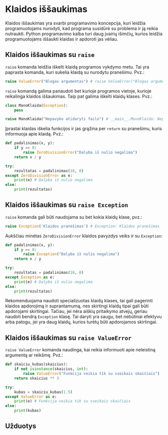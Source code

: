 # Klaidos iššaukimas

Klaidos iššaukimas yra svarbi programavimo koncepcija, kuri leidžia programuotojams nurodyti, kad programa susidūrė su problema ir ją reikia nutraukti. Python programavimo kalba turi daug įvairių išimčių, kurios leidžia programuotojams iššaukti klaidas ir apdoroti jas vėliau.

## Klaidos iššaukimas su `raise`

`raise` komanda leidžia iškelti klaidą programos vykdymo metu. Tai yra paprasta komanda, kuri sukelia klaidą su nurodytu pranešimu. Pvz.:

```Python
raise ValueError("Blogas argumentas") # raise ValueError("Blogas argumentas")
```

`raise` komandą galima panaudoti bet kurioje programos vietoje, kurioje reikalinga klaidos iššaukimas. Taip pat galima iškelti klaidų klases. Pvz.:

```Python
class ManoKlaida(Exception):
    pass

raise ManoKlaida("Nepavyko atidaryti failo") # __main__.ManoKlaida: Nepavyko atidaryti failo
```

Įprastai klaidas iškelia funkcijos ir jas grąžina per `return` su pranešimu, kuris informuoja apie klaidą. Pvz.:

```Python
def padalinimas(x, y):
    if y == 0:
        raise ZeroDivisionError("Dalyba iš nulio negalima")
    return x / y

try:
    rezultatas = padalinimas(10, 0)
except ZeroDivisionError as e:
    print(e) # Dalyba iš nulio negalima
else:
    print(rezultatas)
```

## Klaidos iššaukimas su `raise Exception`

`raise` komanda gali būti naudojama su bet kokia klaidų klase, pvz.:

```Python
raise Exception('Klaidos pranešimas') # Exception: Klaidos pranešimas
```

Aukščiau minėtas `ZeroDivisionError` klaidos pavyzdys veiks ir su `Exception`:

```Python
def padalinimas(x, y):
    if y == 0:
        raise Exception("Dalyba iš nulio negalima")
    return x / y

try:
    rezultatas = padalinimas(10, 0)
except Exception as e:
    print(e) # Dalyba iš nulio negalima
else:
    print(rezultatas)
```

Rekomenduojama naudoti specializuotas klaidų klases, tai gali pagerinti klaidos apdorojimą ir suprantamumą, nes skirtingi klaidų tipai gali būti apdorojami skirtingai. Tačiau, jei nėra aiškių pritaikymo atvejų, geriau naudoti bendrą `Exception` klasę. Tai daryti yra saugu, bet nebūtinai efektyvu arba patogu, jei yra daug klaidų, kurios turėtų būti apdorojamos skirtingai.

## Klaidos iššaukimas su `raise ValueError`

`raise ValueError` komanda naudinga, kai reikia informuoti apie neleistiną argumentą ar reikšmę. Pvz.:

```Python
def skaiciu_kubas(skaicius):
    if not isinstance(skaicius, int):
        raise ValueError("Funkcija veikia tik su sveikais skaičiais")
    return skaicius ** 3

try:
    kubas = skaiciu_kubas(1.5)
except ValueError as e:
    print(e) # Funkcija veikia tik su sveikais skaičiais
else:
    print(kubas)
```

## Užduotys
